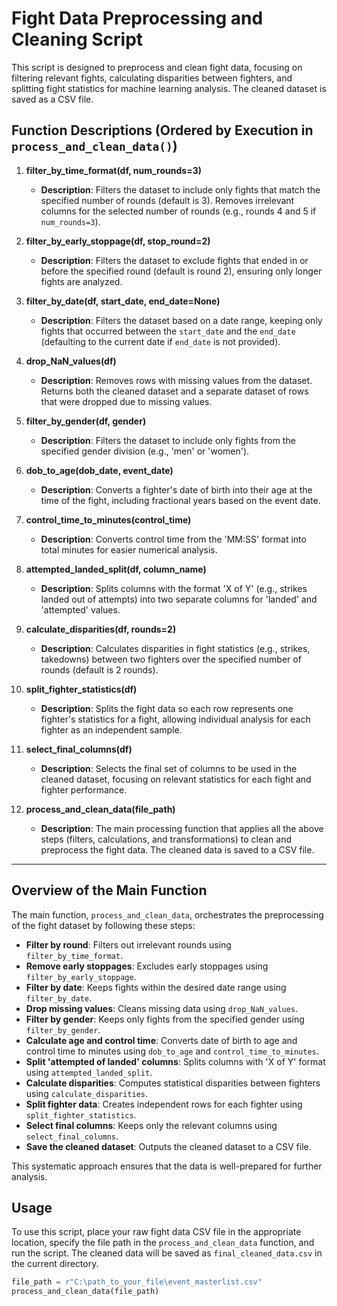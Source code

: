 # Fight Data Preprocessing and Cleaning Script

This script is designed to preprocess and clean fight data, focusing on filtering relevant fights, calculating disparities between fighters, and splitting fight statistics for machine learning analysis. The cleaned dataset is saved as a CSV file.

## Function Descriptions (Ordered by Execution in `process_and_clean_data()`)

1. **filter_by_time_format(df, num_rounds=3)**
   - **Description**: Filters the dataset to include only fights that match the specified number of rounds (default is 3). Removes irrelevant columns for the selected number of rounds (e.g., rounds 4 and 5 if `num_rounds=3`).

2. **filter_by_early_stoppage(df, stop_round=2)**
   - **Description**: Filters the dataset to exclude fights that ended in or before the specified round (default is round 2), ensuring only longer fights are analyzed.

3. **filter_by_date(df, start_date, end_date=None)**
   - **Description**: Filters the dataset based on a date range, keeping only fights that occurred between the `start_date` and the `end_date` (defaulting to the current date if `end_date` is not provided).

4. **drop_NaN_values(df)**
   - **Description**: Removes rows with missing values from the dataset. Returns both the cleaned dataset and a separate dataset of rows that were dropped due to missing values.

5. **filter_by_gender(df, gender)**
   - **Description**: Filters the dataset to include only fights from the specified gender division (e.g., 'men' or 'women').

6. **dob_to_age(dob_date, event_date)**
   - **Description**: Converts a fighter's date of birth into their age at the time of the fight, including fractional years based on the event date.

7. **control_time_to_minutes(control_time)**
   - **Description**: Converts control time from the 'MM:SS' format into total minutes for easier numerical analysis.

8. **attempted_landed_split(df, column_name)**
   - **Description**: Splits columns with the format 'X of Y' (e.g., strikes landed out of attempts) into two separate columns for 'landed' and 'attempted' values.

9. **calculate_disparities(df, rounds=2)**
   - **Description**: Calculates disparities in fight statistics (e.g., strikes, takedowns) between two fighters over the specified number of rounds (default is 2 rounds).

10. **split_fighter_statistics(df)**
    - **Description**: Splits the fight data so each row represents one fighter's statistics for a fight, allowing individual analysis for each fighter as an independent sample.

11. **select_final_columns(df)**
    - **Description**: Selects the final set of columns to be used in the cleaned dataset, focusing on relevant statistics for each fight and fighter performance.

12. **process_and_clean_data(file_path)**
    - **Description**: The main processing function that applies all the above steps (filters, calculations, and transformations) to clean and preprocess the fight data. The cleaned data is saved to a CSV file.

---

## Overview of the Main Function

The main function, `process_and_clean_data`, orchestrates the preprocessing of the fight dataset by following these steps:
- **Filter by round**: Filters out irrelevant rounds using `filter_by_time_format`.
- **Remove early stoppages**: Excludes early stoppages using `filter_by_early_stoppage`.
- **Filter by date**: Keeps fights within the desired date range using `filter_by_date`.
- **Drop missing values**: Cleans missing data using `drop_NaN_values`.
- **Filter by gender**: Keeps only fights from the specified gender using `filter_by_gender`.
- **Calculate age and control time**: Converts date of birth to age and control time to minutes using `dob_to_age` and `control_time_to_minutes`.
- **Split 'attempted of landed' columns**: Splits columns with 'X of Y' format using `attempted_landed_split`.
- **Calculate disparities**: Computes statistical disparities between fighters using `calculate_disparities`.
- **Split fighter data**: Creates independent rows for each fighter using `split_fighter_statistics`.
- **Select final columns**: Keeps only the relevant columns using `select_final_columns`.
- **Save the cleaned dataset**: Outputs the cleaned dataset to a CSV file.

This systematic approach ensures that the data is well-prepared for further analysis.

## Usage

To use this script, place your raw fight data CSV file in the appropriate location, specify the file path in the `process_and_clean_data` function, and run the script. The cleaned data will be saved as `final_cleaned_data.csv` in the current directory.

```python
file_path = r"C:\path_to_your_file\event_masterlist.csv"
process_and_clean_data(file_path)
